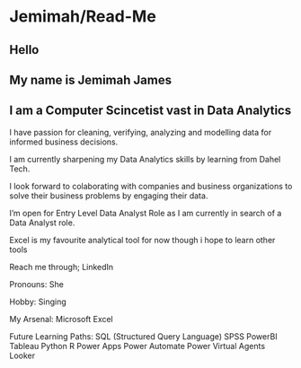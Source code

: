 # Jemimah/Read-Me

## Hello

## My name is Jemimah James

## I am a Computer Scincetist vast in Data Analytics

I have passion for cleaning, verifying, analyzing and modelling data for informed business decisions. 

I am currently sharpening my Data Analytics skills by learning from Dahel Tech.

I look forward to colaborating with companies and business organizations to solve their business problems by engaging their data.

I’m open for Entry Level Data Analyst Role as I am currently in search of a Data Analyst role.

Excel is my favourite analytical tool for now though i hope to learn other tools

Reach me through; LinkedIn

Pronouns: She

Hobby: Singing 



My Arsenal:
Microsoft Excel


Future Learning Paths:
SQL (Structured Query Language)
SPSS
PowerBI
Tableau
Python
R
Power Apps
Power Automate
Power Virtual Agents
Looker
